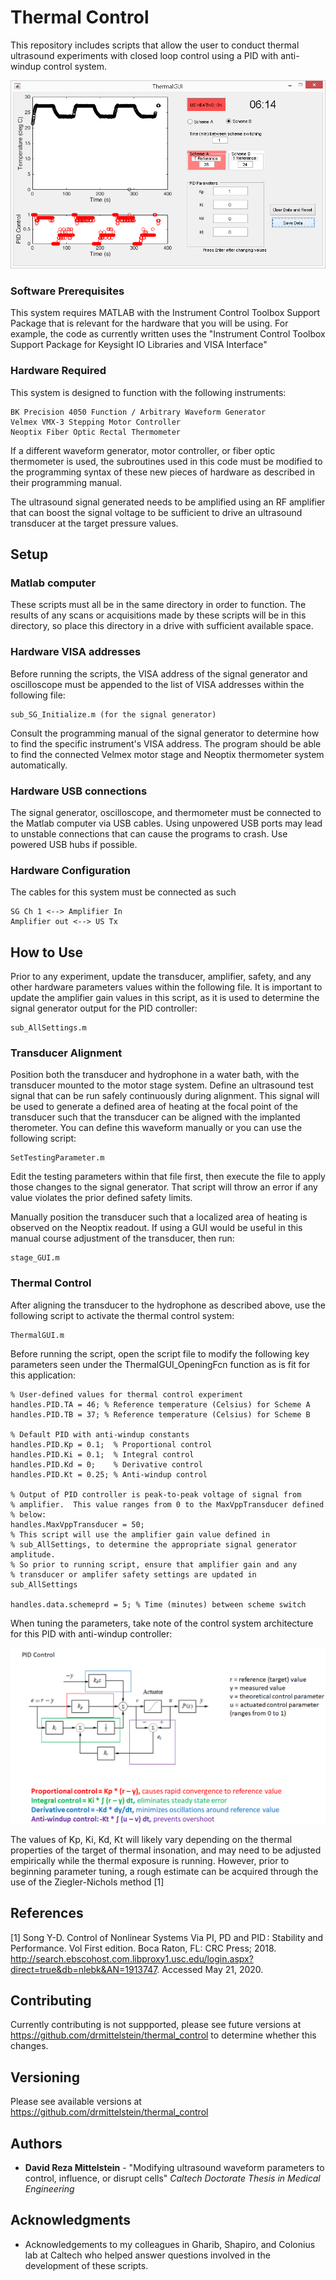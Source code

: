 # Thermal Control

This repository includes scripts that allow the user to conduct thermal ultrasound experiments with closed loop control using a PID with anti-windup control system.

![Demo photo](/images/PID_control.png)

### Software Prerequisites

This system requires MATLAB with the Instrument Control Toolbox Support Package that is relevant for the hardware that you will be using.  For example, the code as currently written uses the "Instrument Control Toolbox Support Package for Keysight IO Libraries and VISA Interface"

### Hardware Required

This system is designed to function with the following instruments:

```
BK Precision 4050 Function / Arbitrary Waveform Generator
Velmex VMX-3 Stepping Motor Controller
Neoptix Fiber Optic Rectal Thermometer
```

If a different waveform generator, motor controller, or fiber optic thermometer is used, the subroutines used in this code must be modified to the programming syntax of these new pieces of hardware as described in their programming manual.

The ultrasound signal generated needs to be amplified using an RF amplifier that can boost the signal voltage to be sufficient to drive an ultrasound transducer at the target pressure values.

## Setup

### Matlab computer

These scripts must all be in the same directory in order to function.  The results of any scans or acquisitions made by these scripts will be in this directory, so place this directory in a drive with sufficient available space.

### Hardware VISA addresses

Before running the scripts, the VISA address of the signal generator and oscilloscope  must be appended to the list of VISA addresses within the following file:

```
sub_SG_Initialize.m (for the signal generator)
```

Consult the programming manual of the signal generator to determine how to find the specific instrument's VISA address.  The program should be able to find the connected Velmex motor stage and Neoptix thermometer system automatically. 

### Hardware USB connections

The signal generator, oscilloscope, and thermometer must be connected to the Matlab computer via USB cables.  Using unpowered USB ports may lead to unstable connections that can cause the programs to crash.  Use powered USB hubs if possible.

### Hardware Configuration

The cables for this system must be connected as such

```
SG Ch 1 <--> Amplifier In
Amplifier out <--> US Tx
```

## How to Use

Prior to any experiment, update the transducer, amplifier, safety, and any other hardware parameters values within the following file.  It is important to update the amplifier gain values in this script, as it is used to determine the signal generator output for the PID controller:

```
sub_AllSettings.m
```

### Transducer Alignment

Position both the transducer and hydrophone in a water bath, with the transducer mounted to the motor stage system.  Define an ultrasound test signal that can be run safely continuously during alignment.  This signal will be used to generate a defined area of heating at the focal point of the transducer such that the transducer can be aligned with the implanted therometer.  You can define this waveform manually or you can use the following script:

```
SetTestingParameter.m
```

Edit the testing parameters within that file first, then execute the file to apply those changes to the signal generator.  That script will throw an error if any value violates the prior defined safety limits.

Manually position the transducer such that a localized area of heating is observed on the Neoptix readout.  If using a GUI would be useful in this manual course adjustment of the transducer, then run:

```
stage_GUI.m
```


### Thermal Control

After aligning the transducer to the hydrophone as described above, use the following script to activate the thermal control system:
```
ThermalGUI.m
```
Before running the script, open the script file to modify the following key parameters seen under the ThermalGUI_OpeningFcn function as is fit for this application:
```
% User-defined values for thermal control experiment
handles.PID.TA = 46; % Reference temperature (Celsius) for Scheme A
handles.PID.TB = 37; % Reference temperature (Celsius) for Scheme B

% Default PID with anti-windup constants
handles.PID.Kp = 0.1;  % Proportional control
handles.PID.Ki = 0.1;  % Integral control
handles.PID.Kd = 0;    % Derivative control
handles.PID.Kt = 0.25; % Anti-windup control

% Output of PID controller is peak-to-peak voltage of signal from
% amplifier.  This value ranges from 0 to the MaxVppTransducer defined
% below:
handles.MaxVppTransducer = 50;
% This script will use the amplifier gain value defined in
% sub_AllSettings, to determine the appropriate signal generator amplitude.
% So prior to running script, ensure that amplifier gain and any 
% transducer or amplifer safety settings are updated in sub_AllSettings

handles.data.schemeprd = 5; % Time (minutes) between scheme switch
```

When tuning the parameters, take note of the control system architecture for this PID with anti-windup controller:

![Architecture](/images/PID_parameters.png)

The values of Kp, Ki, Kd, Kt will likely vary depending on the thermal properties of the target of thermal insonation, and may need to be adjusted empirically while the thermal exposure is running.  However, prior to beginning parameter tuning, a rough estimate can be acquired through the use of the Ziegler-Nichols method [1]

## References

[1] Song Y-D. Control of Nonlinear Systems Via PI, PD and PID : Stability and Performance. Vol First edition. Boca Raton, FL: CRC Press; 2018. http://search.ebscohost.com.libproxy1.usc.edu/login.aspx?direct=true&db=nlebk&AN=1913747. Accessed May 21, 2020. 

## Contributing

Currently contributing is not suppported, please see future versions at https://github.com/drmittelstein/thermal_control to determine whether this changes.

## Versioning
Please see available versions at https://github.com/drmittelstein/thermal_control

## Authors

* **David Reza Mittelstein** - "Modifying ultrasound waveform parameters to control, influence, or disrupt cells" *Caltech Doctorate Thesis in Medical Engineering*

## Acknowledgments

* Acknowledgements to my colleagues in Gharib, Shapiro, and Colonius lab at Caltech who helped answer questions involved in the development of these scripts.
